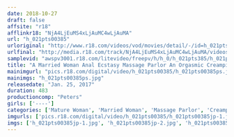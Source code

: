 ```yaml
---
date: 2018-10-27
draft: false
affsite: "r18"
afflinkr18: "NjA4LjEuMS4xLjAuMC4wLjAuMA"
url: "h_021pts00385"
urloriginal: "http://www.r18.com/videos/vod/movies/detail/-/id=h_021pts00385"
urlfinal: "http://media.r18.com/track/NjA4LjEuMS4xLjAuMC4wLjAuMA/videos/vod/movies/detail/-/id=h_021pts00385"
samplevid: "awspv3001.r18.com/litevideo/freepv/h/h_0/h_021pts385/h_021pts385_dmb_w.mp4"
title: "A Married Woman Anal Ecstasy Massage Parlor An Orgasmic Creampie Special Of The Awakening To New Anal Pleasures 8 Hours"
mainimgurl: "pics.r18.com/digital/video/h_021pts00385/h_021pts00385ps.jpg"
mainimgs: "h_021pts00385ps.jpg"
releasedate: "Jan. 25, 2017"
duration: 483
productioncomp: "Peters"
girls: ['----']
categories: ['Mature Woman', 'Married Woman', 'Massage Parlor', 'Creampie', 'Anal Play', 'Compilation', 'Over 4 Hours', 'Hi-Def']
imgurls: ['pics.r18.com/digital/video/h_021pts00385/h_021pts00385jp-1.jpg', 'pics.r18.com/digital/video/h_021pts00385/h_021pts00385jp-2.jpg', 'pics.r18.com/digital/video/h_021pts00385/h_021pts00385jp-3.jpg', 'pics.r18.com/digital/video/h_021pts00385/h_021pts00385jp-4.jpg', 'pics.r18.com/digital/video/h_021pts00385/h_021pts00385jp-5.jpg', 'pics.r18.com/digital/video/h_021pts00385/h_021pts00385jp-6.jpg', 'pics.r18.com/digital/video/h_021pts00385/h_021pts00385jp-7.jpg', 'pics.r18.com/digital/video/h_021pts00385/h_021pts00385jp-8.jpg', 'pics.r18.com/digital/video/h_021pts00385/h_021pts00385jp-9.jpg', 'pics.r18.com/digital/video/h_021pts00385/h_021pts00385jp-10.jpg', 'pics.r18.com/digital/video/h_021pts00385/h_021pts00385jp-11.jpg', 'pics.r18.com/digital/video/h_021pts00385/h_021pts00385jp-12.jpg', 'pics.r18.com/digital/video/h_021pts00385/h_021pts00385jp-13.jpg', 'pics.r18.com/digital/video/h_021pts00385/h_021pts00385jp-14.jpg', 'pics.r18.com/digital/video/h_021pts00385/h_021pts00385jp-15.jpg', 'pics.r18.com/digital/video/h_021pts00385/h_021pts00385jp-16.jpg', 'pics.r18.com/digital/video/h_021pts00385/h_021pts00385jp-17.jpg', 'pics.r18.com/digital/video/h_021pts00385/h_021pts00385jp-18.jpg', 'pics.r18.com/digital/video/h_021pts00385/h_021pts00385jp-19.jpg', 'pics.r18.com/digital/video/h_021pts00385/h_021pts00385jp-20.jpg']
imgs: ['h_021pts00385jp-1.jpg', 'h_021pts00385jp-2.jpg', 'h_021pts00385jp-3.jpg', 'h_021pts00385jp-4.jpg', 'h_021pts00385jp-5.jpg', 'h_021pts00385jp-6.jpg', 'h_021pts00385jp-7.jpg', 'h_021pts00385jp-8.jpg', 'h_021pts00385jp-9.jpg', 'h_021pts00385jp-10.jpg', 'h_021pts00385jp-11.jpg', 'h_021pts00385jp-12.jpg', 'h_021pts00385jp-13.jpg', 'h_021pts00385jp-14.jpg', 'h_021pts00385jp-15.jpg', 'h_021pts00385jp-16.jpg', 'h_021pts00385jp-17.jpg', 'h_021pts00385jp-18.jpg', 'h_021pts00385jp-19.jpg', 'h_021pts00385jp-20.jpg']
---
```

